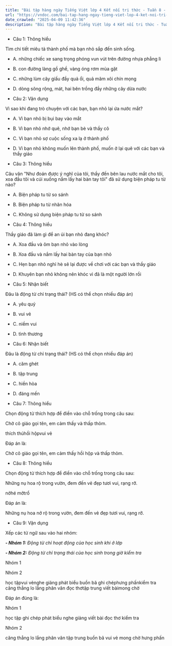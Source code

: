 ```yaml
---
title: "Bài tập hàng ngày Tiếng Việt lớp 4 Kết nối tri thức - Tuần 8 - Thứ 5 gồm các câu hỏi tổng hợp nội dung Đọc hiểu văn bản và Luyện từ và câu được học ở Tuần 8 trong chương trình Tiếng Việt lớp 4 Tập 1 Kết nối tri thức."
url: "https://vndoc.com/bai-tap-hang-ngay-tieng-viet-lop-4-ket-noi-tri-thuc-tuan-8-thu-5-330882"
date_crawled: "2025-04-09 11:42:36"
description: "Bài tập hàng ngày Tiếng Việt lớp 4 Kết nối tri thức - Tuần 8 - Thứ 5 gồm các câu hỏi tổng hợp nội dung Đọc hiểu văn bản và Luyện từ và câu được học ở Tuần 8 trong chương trình Tiếng Việt lớp 4 Tập 1 Kết nối tri thức."
---
```


* Câu 1:  Thông hiểu

Tìm chi tiết miêu tả thành phố mà bạn nhỏ sắp đến sinh sống.

  * A. những chiếc xe sang trọng phóng vun vút trên đường nhựa phẳng lì 
  * B. con đường làng gồ ghề, vàng óng rơm mùa gặt 
  * C. những lùm cây giấu đầy quả ổi, quả mâm xôi chín mọng 
  * D. dòng sông rộng, mát, hai bên trồng đầy những cây dừa nước 



* Câu 2:  Vận dụng

Vì sao khi đang trò chuyện với các bạn, bạn nhỏ lại ứa nước mắt?

  * A. Vì bạn nhỏ bị bụi bay vào mắt 
  * B. Vì bạn nhỏ nhớ quê, nhớ bạn bè và thầy cô 
  * C. Vì bạn nhỏ sợ cuộc sống xa lạ ở thành phố 
  * D. Vì bạn nhỏ không muốn lên thành phố, muốn ở lại quê với các bạn và thầy giáo 



* Câu 3:  Thông hiểu

Câu văn "Như đoán được ý nghĩ của tôi, thầy đến bên lau nước mắt cho tôi, xoa đầu tôi và cúi xuống nắm lấy hai bàn tay tôi" đã sử dụng biện pháp tu từ nào?

  * A. Biện pháp tu từ so sánh 
  * B. Biện pháp tu từ nhân hóa 
  * C. Không sử dụng biện pháp tu từ so sánh 



* Câu 4:  Thông hiểu

Thầy giáo đã làm gì để an ủi bạn nhỏ đang khóc?

  * A. Xoa đầu và ôm bạn nhỏ vào lòng 
  * B. Xoa đầu và nắm lấy hai bàn tay của bạn nhỏ 
  * C. Hẹn bạn nhỏ nghỉ hè sẽ lại được về chơi với các bạn và thầy giáo 
  * D. Khuyên bạn nhỏ không nên khóc vì đã là một người lớn rồi 



* Câu 5:  Nhận biết

Đâu là động từ chỉ trạng thái? (HS có thể chọn nhiều đáp án)

  * A. yêu quý 
  * B. vui vẻ 
  * C. niềm vui 
  * D. tình thương 



* Câu 6:  Nhận biết

Đâu là động từ chỉ trạng thái? (HS có thể chọn nhiều đáp án)

  * A. căm ghét 
  * B. tập trung 
  * C. hiền hòa 
  * D. đáng mến 



* Câu 7:  Thông hiểu

Chọn động từ thích hợp để điền vào chỗ trống trong câu sau:

Chờ cô giáo gọi tên, em cảm thấy  và thấp thỏm.

thích thúhồi hộpvui vẻ

Đáp án là:

Chờ cô giáo gọi tên, em cảm thấy hồi hộp và thấp thỏm.

* Câu 8:  Thông hiểu

Chọn động từ thích hợp để điền vào chỗ trống trong câu sau:

Những nụ hoa  rộ trong vườn, đem đến vẻ đẹp tươi vui, rạng rỡ.

nởhé mởtrổ

Đáp án là:

Những nụ hoa nở rộ trong vườn, đem đến vẻ đẹp tươi vui, rạng rỡ.

* Câu 9:  Vận dụng

Xếp các từ ngữ sau vào hai nhóm:

_**\- Nhóm 1:** Động từ chỉ hoạt động của học sinh khi ở lớp_

 _**\- Nhóm 2:** Động từ chỉ trạng thái của học sinh trong giờ kiểm tra_

Nhóm 1

Nhóm 2

học tậpvui vẻnghe giảng phát biểu buồn bã ghi chéphưng phấnkiểm tra căng thẳng lo lắng phân vân đọc thơtập trung viết bàimong chờ

Đáp án đúng là:

Nhóm 1

học tập ghi chép phát biểu nghe giảng viết bài đọc thơ kiểm tra

Nhóm 2

căng thẳng lo lắng phân vân tập trung buồn bã vui vẻ mong chờ hưng phấn

